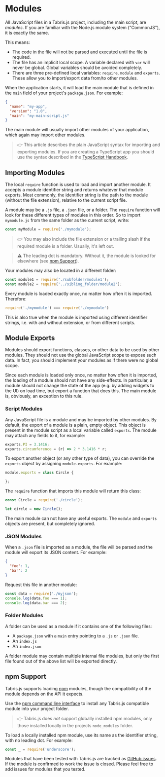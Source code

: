 ---
---
# Modules

All JavaScript files in a Tabris.js project, including the main script, are *modules*. If you are familiar with the Node.js module system ("CommonJS"), it is exactly the same.

This means:

* The code in the file will not be parsed and executed until the file is required.
* The file has an implicit local scope. A variable declared with `var` will never be global. Global variables should be avoided completely.
* There are three pre-defined local variables: `require`, `module` and `exports`. These allow you to import/export data from/to other modules.

When the application starts, it will load the main module that is defined in the `main` field of your project's `package.json`. For example:

```json
{
  "name": "my-app",
  "version": "1.0",
  "main": "my-main-script.js"
}
```

The main module will usually import other modules of your application, which again may import other modules.

> :point_right: This article describes the plain JavaScript syntax for importing and exporting modules. If you are creating a TypeScript app you should use the syntax described in the [TypeScript Handbook](http://www.typescriptlang.org/docs/handbook/modules.html).

## Importing Modules

The local `require` function is used to load and import another module. It accepts a module identifier string and returns whatever that module exports.
Most commonly, the identifier string is the path to the module (without the file extension), relative to the current script file.

A module may be a `.js` file, a `.json` file, or a folder. The `require` function will look for these different types of modules in this order. So to import `mymodule.js` from the same folder as the current script, write:

```js
const myModule = require('./mymodule');
```

> :point_right: You may also include the file extension or a trailing slash if the required module is a folder. Usually, it's left out.

> :warning: The leading dot is mandatory. Without it, the module is looked for elsewhere (see [npm Support](#npm-support)).

Your modules may also be located in a different folder:

```js
const module1 = require('./subfolder/module1');
const module2 = require('../sibling_folder/module2');
```

Every module is loaded exactly once, no matter how often it is imported. Therefore:

```js
require('./mymodule') === require('./mymodule')
```

This is also true when the module is imported using different identifier strings, i.e. with and without extension, or from different scripts.

## Module Exports

Modules should export functions, classes, or other data to be used by other modules.
They should not use the global JavaScript scope to expose such data.
In fact, you should implement your modules as if there were no global scope.

Since each module is loaded only once, no matter how often it is imported, the loading of a module should not have any side-effects.
In particular, a module should not change the state of the app (e.g. by adding widgets to the UI) on load time, but export a function that does this.
The main module is, obviously, an exception to this rule.

### Script Modules

Any JavaScript file is a module and may be imported by other modules.
By default, the export of a module is a plain, empty object.
This object is present in the module script as a local variable called `exports`.
The module may attach any fields to it, for example:

```js
exports.PI = 3.1416;
exports.circumference = (r) => 2 * 3.1416 * r;
```

To export another object (or any other type of data), you can override the `exports` object by assigning `module.exports`. For example:

```js
module.exports = class Circle {

};
```

The `require` function that imports this module will return this class:

```js
const Circle = require('./circle');

let circle = new Circle();
```

The main module can not have any useful exports. The `module` and `exports` objects are present, but completely ignored.

### JSON Modules

When a `.json` file is imported as a module, the file will be parsed and the module will export its JSON content. For example:

```json
{
  "foo": 1,
  "bar": 2
}
```

Request this file in another module:

```js
const data = require('./myjson');
console.log(data.foo === 1);
console.log(data.bar === 2);
```

### Folder Modules

A folder can be used as a module if it contains one of the following files:

* A `package.json` with a `main` entry pointing to a `.js` or `.json` file.
* An `index.js`
* An `index.json`

A folder module may contain multiple internal file modules, but only the first file found out of the above list will be exported directly.

## npm Support

Tabris.js supports loading [npm](https://www.npmjs.com) modules, though the compatibility of the module depends on the API it expects.

Use the [npm command line interface](https://www.npmjs.com/doc/) to install any Tabris.js compatible module into your project folder.

> :point_right: Tabris.js does *not* support globally installed npm modules, only those installed locally in the projects `node_modules` folder.

To load a locally installed npm module, use its name as the identifier string, with no leading dot. For example:

```js
const _ = require('underscore');
```

Modules that have been tested with Tabris.js are tracked as [GitHub issues](https://github.com/eclipsesource/tabris-js/issues?q=label%3A%22compatibility+npm%22). If the module is confirmed to work the issue is closed. Please feel free to add issues for modules that you tested.
